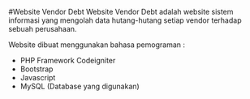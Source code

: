 #Website Vendor Debt
Website Vendor Debt adalah website sistem informasi yang mengolah data hutang-hutang setiap vendor terhadap sebuah perusahaan. 

Website dibuat menggunakan bahasa pemograman : 
- PHP Framework Codeigniter
- Bootstrap
- Javascript
- MySQL (Database yang digunakan)
